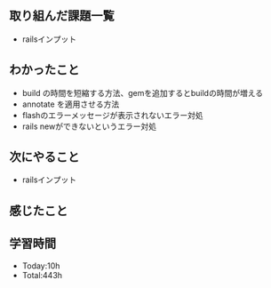 ## 取り組んだ課題一覧
- railsインプット
## わかったこと
- build の時間を短縮する方法、gemを追加するとbuildの時間が増える
- annotate を適用させる方法
- flashのエラーメッセージが表示されないエラー対処
- rails newができないというエラー対処
## 次にやること
- railsインプット
## 感じたこと

## 学習時間
- Today:10h
- Total:443h
